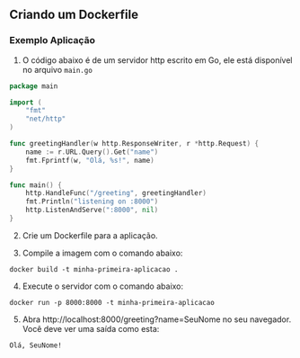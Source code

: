 ## Criando um Dockerfile
### Exemplo Aplicação

1. O código abaixo é de um servidor http escrito em Go, ele está disponível no arquivo `main.go` 
~~~ go
package main

import (
	"fmt"
	"net/http"
)

func greetingHandler(w http.ResponseWriter, r *http.Request) {
	name := r.URL.Query().Get("name")
	fmt.Fprintf(w, "Olá, %s!", name)
}

func main() {
	http.HandleFunc("/greeting", greetingHandler)
	fmt.Println("listening on :8000")
	http.ListenAndServe(":8000", nil)
}
~~~

2. Crie um Dockerfile para a aplicação.

3. Compile a imagem com o comando abaixo:
~~~ Batch
docker build -t minha-primeira-aplicacao .
~~~

4. Execute o servidor com o comando abaixo:
~~~ Batch
docker run -p 8000:8000 -t minha-primeira-aplicacao
~~~
5. Abra http://localhost:8000/greeting?name=SeuNome no seu navegador. Você deve ver uma saída como esta:
~~~
Olá, SeuNome!
~~~
